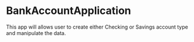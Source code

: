 # BankAccountApplication
This app will allows user to create either Checking or Savings account type and manipulate the data.
